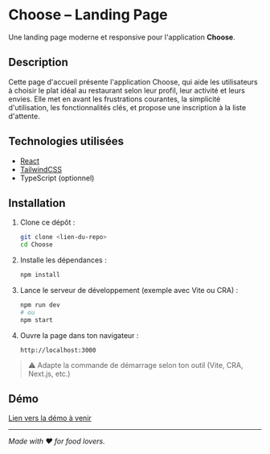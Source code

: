# Choose – Landing Page

Une landing page moderne et responsive pour l'application **Choose**.

## Description

Cette page d'accueil présente l'application Choose, qui aide les utilisateurs à choisir le plat idéal au restaurant selon leur profil, leur activité et leurs envies. Elle met en avant les frustrations courantes, la simplicité d'utilisation, les fonctionnalités clés, et propose une inscription à la liste d'attente.

## Technologies utilisées

- [React](https://react.dev/)
- [TailwindCSS](https://tailwindcss.com/)
- TypeScript (optionnel)

## Installation

1. Clone ce dépôt :
   ```bash
   git clone <lien-du-repo>
   cd Choose
   ```
2. Installe les dépendances :
   ```bash
   npm install
   ```
3. Lance le serveur de développement (exemple avec Vite ou CRA) :
   ```bash
   npm run dev
   # ou
   npm start
   ```
4. Ouvre la page dans ton navigateur :
   ```
   http://localhost:3000
   ```

> ⚠️ Adapte la commande de démarrage selon ton outil (Vite, CRA, Next.js, etc.)

## Démo

[Lien vers la démo à venir](#)

---

*Made with ❤️ for food lovers.* 